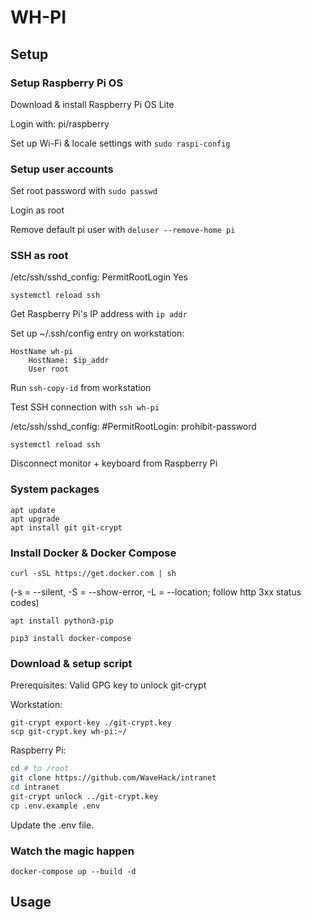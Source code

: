 # WH-PI

## Setup

### Setup Raspberry Pi OS

Download & install Raspberry Pi OS Lite

Login with: pi/raspberry

Set up Wi-Fi & locale settings with  `sudo raspi-config`

### Setup user accounts

Set root password with `sudo passwd`

Login as root

Remove default pi user with `deluser --remove-home pi`

### SSH as root

/etc/ssh/sshd_config: PermitRootLogin Yes

`systemctl reload ssh`

Get Raspberry Pi's IP address with `ip addr`

Set up ~/.ssh/config entry on workstation:

```
HostName wh-pi
    HostName: $ip_addr
    User root
```

Run `ssh-copy-id` from workstation

Test SSH connection with `ssh wh-pi`

/etc/ssh/sshd_config: #PermitRootLogin: prohibit-password

`systemctl reload ssh`

Disconnect monitor + keyboard from Raspberry Pi

### System packages

```
apt update
apt upgrade
apt install git git-crypt
```

### Install Docker & Docker Compose

`curl -sSL https://get.docker.com | sh`

(-s = --silent, -S = --show-error, -L = --location; follow http 3xx status codes)

`apt install python3-pip`

`pip3 install docker-compose`

### Download & setup script

Prerequisites: Valid GPG key to unlock git-crypt

Workstation:

```
git-crypt export-key ./git-crypt.key
scp git-crypt.key wh-pi:~/
```

Raspberry Pi:

```bash
cd # to /root
git clone https://github.com/WaveHack/intranet
cd intranet
git-crypt unlock ../git-crypt.key
cp .env.example .env
```

Update the .env file.

### Watch the magic happen

`docker-compose up --build -d`

## Usage
